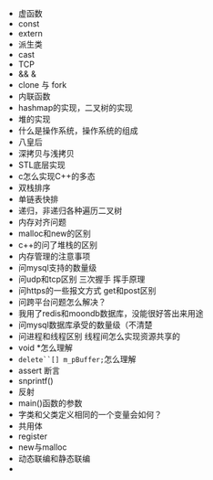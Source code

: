 - 虚函数
- const
- extern
- 派生类
- cast
- TCP
- && & 
- clone 与 fork
- 内联函数
- hashmap的实现，二叉树的实现
- 堆的实现
- 什么是操作系统，操作系统的组成
- 八皇后
- 深拷贝与浅拷贝
- STL底层实现
- c怎么实现C++的多态
- 双栈排序
- 单链表快排
- 递归，非递归各种遍历二叉树
- 内存对齐问题
- malloc和new的区别
- c++的问了堆栈的区别
- 内存管理的注意事项
- 问mysql支持的数量级 
- 问udp和tcp区别 三次握手 挥手原理 
- 问https的一些报文方式 get和post区别 
- 问跨平台问题怎么解决？ 
- 我用了redis和moondb数据库，没能很好答出来用途 
- 问mysql数据库承受的数量级（不清楚 
- 问进程和线程区别 线程间怎么实现资源共享的
- void *怎么理解
- `delete``[] m_pBuffer;`怎么理解
- assert 断言
- snprintf()
- 反射
- main()函数的参数
- 字类和父类定义相同的一个变量会如何？
- 共用体
- register
- new与malloc
- 动态联编和静态联编
- 



